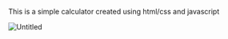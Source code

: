 This is a simple calculator created using html/css and javascript


![Untitled](https://github.com/Jett78/Html-css-Javascript-Calculator/assets/120304533/d608b0a5-5753-45bc-9f85-a8214dd52357)

